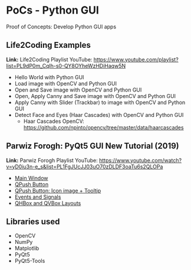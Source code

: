 # PoCs - Python GUI

Proof of Concepts: Develop Python GUI apps

## Life2Coding Examples

**Link:** Life2Coding Playlist YouTube: <https://www.youtube.com/playlist?list=PL9dP0m_Cqlh-s0-QY8OYheWzHDiHaqw5N>

* Hello World with Python GUI
* Load image with OpenCV and Python GUI
* Open and Save image with OpenCV and Python GUI
* Open, Apply Canny and Save image with OpenCV and Python GUI
* Apply Canny with Slider (Trackbar) to image with OpenCV and Python GUI
* Detect Face and Eyes (Haar Cascades) with OpenCV and Python GUI
  * Haar Cascades OpenCV: <https://github.com/npinto/opencv/tree/master/data/haarcascades>

## Parwiz Forogh: PyQt5 GUI New Tutorial (2019)

**Link:** Parwiz Forogh Playlist YouTube: <https://www.youtube.com/watch?v=yD0iu3n-e_s&list=PL1FgJUcJJ03uO70zDLDF3oaTu6s2QLOPa>

* [Main Window](YouTube-PyQt5/01_main_window.py)
* [QPush Button](YouTube-PyQt5/02_qpush_button.py)
* [QPush Button: Icon image + Tooltip](YouTube-PyQt5/03_qpush_button.py)
* [Events and Signals](YouTube-PyQt5/04_events_signals.py)
* [QHBox and QVBox Layouts](YouTube-PyQt5/05_qhbox_qvbox_layouts.py)

## Libraries used

* OpenCV
* NumPy
* Matplotlib
* PyQt5
* PyQt5-Tools
